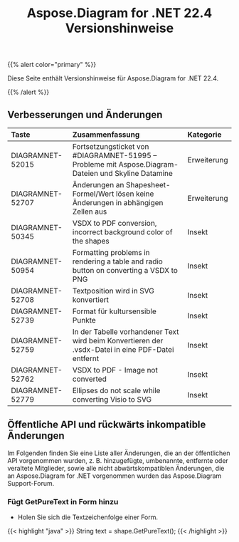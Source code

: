﻿---
title: Aspose.Diagram for .NET 22.4 Versionshinweise
type: docs
weight: 24
url: /de/net/aspose-diagram-for-net-22-4-release-notes/
---
{{% alert color="primary" %}} 

Diese Seite enthält Versionshinweise für Aspose.Diagram for .NET 22.4.

{{% /alert %}} 
## **Verbesserungen und Änderungen**

|**Taste**|**Zusammenfassung**|**Kategorie**|
|:- |:- |:- |
|DIAGRAMNET-52015|Fortsetzungsticket von #DIAGRAMNET-51995 – Probleme mit Aspose.Diagram-Dateien und Skyline Datamine|Erweiterung|
|DIAGRAMNET-52707|Änderungen an Shapesheet-Formel/Wert lösen keine Änderungen in abhängigen Zellen aus|Erweiterung|
|DIAGRAMNET-50345|VSDX to PDF conversion, incorrect background color of the shapes|Insekt|
|DIAGRAMNET-50954|Formatting problems in rendering a table and radio button on converting a VSDX to PNG|Insekt|
|DIAGRAMNET-52708|Textposition wird in SVG konvertiert|Insekt|
|DIAGRAMNET-52739|Format für kultursensible Punkte|Insekt|
|DIAGRAMNET-52759|In der Tabelle vorhandener Text wird beim Konvertieren der .vsdx-Datei in eine PDF-Datei entfernt|Insekt|
|DIAGRAMNET-52762|VSDX to PDF - Image not converted|Insekt|
|DIAGRAMNET-52779|Ellipses do not scale while converting Visio to SVG|Insekt|

## **Öffentliche API und rückwärts inkompatible Änderungen**
Im Folgenden finden Sie eine Liste aller Änderungen, die an der öffentlichen API vorgenommen wurden, z. B. hinzugefügte, umbenannte, entfernte oder veraltete Mitglieder, sowie alle nicht abwärtskompatiblen Änderungen, die an Aspose.Diagram for .NET vorgenommen wurden das Aspose.Diagram Support-Forum.
### **Fügt GetPureText in Form hinzu**
- Holen Sie sich die Textzeichenfolge einer Form.

{{< highlight "java" >}}
String text = shape.GetPureText();
{{< /highlight >}}

